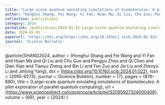 ```yaml
---
title: "Large-scale quantum emulating simulations of biomolecules: A pilot exploration of parallel quantum computing"
author: "Honghui Shang; Fei Wang; Yi Fan; Huan Ma; Qi Liu; Chu Guo; Pengyu Zhou; Qi Chen; Qian Xiao; Tianyu Zheng; Bin Li; Fen Zuo; Jie Liu; Zhenyu Li; Jinlong Yang"
collection: publications
category: 2024
permalink: /publication/2024-01-01-Large-scale-quantum-emulating-simulations-of-biomolecules-A-pilot-exploration-of-parallel-quantum-computing
date: 2024-01-01
paperurl: 'https://doi.org/https://doi.org/10.1016/j.scib.2024.01.022'
journal: 'Science Bulletin'
---
```

@article{SHANG2024,
 author = {Honghui Shang and Fei Wang and Yi Fan and Huan Ma and Qi Liu and Chu Guo and Pengyu Zhou and Qi Chen and Qian Xiao and Tianyu Zheng and Bin Li and Fen Zuo and Jie Liu and Zhenyu Li and Jinlong Yang},
 doi = {https://doi.org/10.1016/j.scib.2024.01.022},
 issn = {2095-9273},
 journal = {Science Bulletin},
 number = {7},
 pages = {876-880},
 title = {Large-scale quantum emulating simulations of biomolecules: A pilot exploration of parallel quantum computing},
 url = {https://www.sciencedirect.com/science/article/pii/S2095927324000409},
 volume = {69},
 year = {2024}
}
